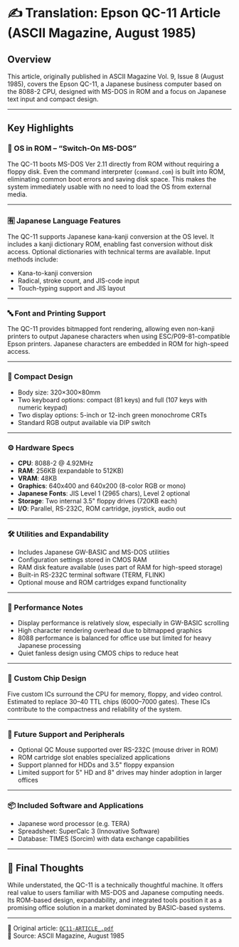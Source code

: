 # ✍️ Translation: Epson QC-11 Article (ASCII Magazine, August 1985)

## Overview

This article, originally published in ASCII Magazine Vol. 9, Issue 8 (August 1985), covers the Epson QC-11, a Japanese business computer based on the 8088-2 CPU, designed with MS-DOS in ROM and a focus on Japanese text input and compact design.

---

## Key Highlights

### 🧠 OS in ROM – “Switch-On MS-DOS”

The QC-11 boots MS-DOS Ver 2.11 directly from ROM without requiring a floppy disk. Even the command interpreter (`command.com`) is built into ROM, eliminating common boot errors and saving disk space. This makes the system immediately usable with no need to load the OS from external media.

---

### 🈶 Japanese Language Features

The QC-11 supports Japanese kana-kanji conversion at the OS level. It includes a kanji dictionary ROM, enabling fast conversion without disk access. Optional dictionaries with technical terms are available. Input methods include:
- Kana-to-kanji conversion
- Radical, stroke count, and JIS-code input
- Touch-typing support and JIS layout

---

### 🔤 Font and Printing Support

The QC-11 provides bitmapped font rendering, allowing even non-kanji printers to output Japanese characters when using ESC/P09-81-compatible Epson printers. Japanese characters are embedded in ROM for high-speed access.

---

### 🧩 Compact Design

- Body size: 320×300×80mm
- Two keyboard options: compact (81 keys) and full (107 keys with numeric keypad)
- Two display options: 5-inch or 12-inch green monochrome CRTs
- Standard RGB output available via DIP switch

---

### ⚙️ Hardware Specs

- **CPU**: 8088-2 @ 4.92MHz
- **RAM**: 256KB (expandable to 512KB)
- **VRAM**: 48KB
- **Graphics**: 640x400 and 640x200 (8-color RGB or mono)
- **Japanese Fonts**: JIS Level 1 (2965 chars), Level 2 optional
- **Storage**: Two internal 3.5" floppy drives (720KB each)
- **I/O**: Parallel, RS-232C, ROM cartridge, joystick, audio out

---

### 🛠️ Utilities and Expandability

- Includes Japanese GW-BASIC and MS-DOS utilities
- Configuration settings stored in CMOS RAM
- RAM disk feature available (uses part of RAM for high-speed storage)
- Built-in RS-232C terminal software (TERM, FLINK)
- Optional mouse and ROM cartridges expand functionality

---

### 🧪 Performance Notes

- Display performance is relatively slow, especially in GW-BASIC scrolling
- High character rendering overhead due to bitmapped graphics
- 8088 performance is balanced for office use but limited for heavy Japanese processing
- Quiet fanless design using CMOS chips to reduce heat

---

### 🧱 Custom Chip Design

Five custom ICs surround the CPU for memory, floppy, and video control. Estimated to replace 30–40 TTL chips (6000–7000 gates). These ICs contribute to the compactness and reliability of the system.

---

### 🔌 Future Support and Peripherals

- Optional QC Mouse supported over RS-232C (mouse driver in ROM)
- ROM cartridge slot enables specialized applications
- Support planned for HDDs and 3.5" floppy expansion
- Limited support for 5" HD and 8" drives may hinder adoption in larger offices

---

### 📦 Included Software and Applications

- Japanese word processor (e.g. TERA)
- Spreadsheet: SuperCalc 3 (Innovative Software)
- Database: TIMES (Sorcim) with data exchange capabilities

---

## 🧾 Final Thoughts

While understated, the QC-11 is a technically thoughtful machine. It offers real value to users familiar with MS-DOS and Japanese computing needs. Its ROM-based design, expandability, and integrated tools position it as a promising office solution in a market dominated by BASIC-based systems.

---

📄 Original article: [`QC11-ARTICLE_.pdf`](QC11-ARTICLE_.pdf)  
📰 Source: ASCII Magazine, August 1985  
